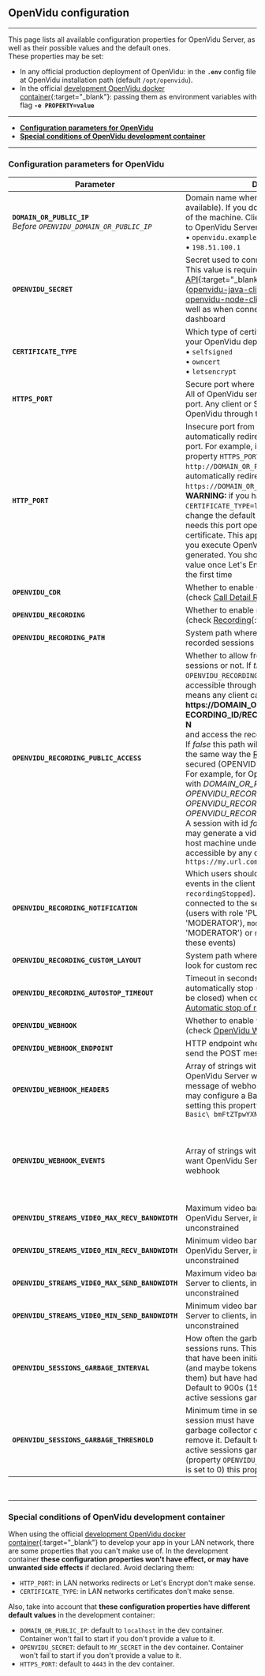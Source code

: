 <h2 id="section-title">OpenVidu configuration</h2>
<hr>

This page lists all available configuration properties for OpenVidu Server, as well as their possible values and the default ones.<br>
These properties may be set:

- In any official production deployment of OpenVidu: in the **`.env`** config file at OpenVidu installation path (default `/opt/openvidu`).
- In the official [development OpenVidu docker container](https://hub.docker.com/r/openvidu/openvidu-server-kms){:target="_blank"}: passing them as environment variables with flag **`-e PROPERTY=value`**

---

- **[Configuration parameters for OpenVidu](#configuration-parameters-for-openvidu)**
- **[Special conditions of OpenVidu development container](#special-conditions-of-openvidu-development-container)**

---

### Configuration parameters for OpenVidu

| Parameter                          | Description   										           | Default value   |
| ---------------------------------- | --------------------------------------------------------------- | --------------- |
| **`DOMAIN_OR_PUBLIC_IP`**<br><i>Before `OPENVIDU_DOMAIN_OR_PUBLIC_IP`</i> | Domain name where OpenVidu Server will be available). If you do not have one, the public IP of the machine. Clients will use this to connect to OpenVidu Server. For example:<br>• `openvidu.example.com`<br>• `198.51.100.1` | |
| **`OPENVIDU_SECRET`**                  | Secret used to connect to OpenVidu Server. This value is required when using the [REST API](reference-docs/REST-API/){:target="_blank"} or any server client ([openvidu-java-client](reference-docs/openvidu-java-client){:target="_blank"}, [openvidu-node-client](reference-docs/openvidu-node-client){:target="_blank"}), as well as when connecting to openvidu-server dashboard     | |
| **`CERTIFICATE_TYPE`** | Which type of certificate you want to use in your OpenVidu deployment. Can be:<br>• `selfsigned`<br>• `owncert`<br>• `letsencrypt` | ***selfsigned*** |
| **`HTTPS_PORT`** | Secure port where OpenVidu Server will listen. All of OpenVidu services will be available at this port. Any client or SDK will have to connect to OpenVidu through this port | ***443*** |
| **`HTTP_PORT`** | Insecure port from which OpenVidu will automatically redirect any request to the secure port. For example, if property `HTTP_PORT=80` and property `HTTPS_PORT=443`, a request to `http://DOMAIN_OR_PUBLIC_IP/` will be automatically redirected to `https://DOMAIN_OR_PUBLIC_IP/`.<br>**WARNING:** if you have set `CERTIFICATE_TYPE=letsencrypt` you cannot change the default 80 value, as Let's Encrypt needs this port opened to generate your certificate. This applies at least for the first time you execute OpenVidu, when your certificate is generated. You should be able to change this value once Let's Encrypt has successfully run the first time | ***80*** |
| **`OPENVIDU_CDR`**                     | Whether to enable Call Detail Record or not (check [Call Detail Record](reference-docs/openvidu-server-cdr){:target="_blank"}) | ***false*** |
| **`OPENVIDU_RECORDING`**               | Whether to enable recording module or not (check [Recording](advanced-features/recording/){:target="_blank"})  | ***false*** |
| **`OPENVIDU_RECORDING_PATH`**          | System path where to store the video files of recorded sessions | ***/opt/openvidu/recordings*** |
| **`OPENVIDU_RECORDING_PUBLIC_ACCESS`** | Whether to allow free http access to recorded sessions or not. If *true* system folder `OPENVIDU_RECORDING_PATH` will be publicly accessible through path `/recordings`. That means any client can connect to<br><strong style="word-break: break-all">https://DOMAIN_OR_PUBLIC_IP/recordings/RECORDING_ID/RECORDING_NAME.EXTENSION</strong><br>and access the recorded video file.<br>If *false* this path will be secured with Basic Auth the same way the [REST API](reference-docs/REST-API/){:target="_blank"} is secured (OPENVIDUAPP:`OPENVIDU_SECRET`)<br>For example, for OpenVidu Server configured with *DOMAIN_OR_PUBLIC_IP=my.url.com*<br>*OPENVIDU_RECORDING=true*<br>*OPENVIDU_RECORDING_PATH=/my/path*<br> *OPENVIDU_RECORDING_PUBLIC_ACCESS=true*<br>A session with id *foo* that has been recorded may generate a video file locally stored in the host machine under `/my/path/foo/foo.mp4` and accessible by any client connecting to `https://my.url.com/recordings/foo/foo.mp4` | ***false*** |
| **`OPENVIDU_RECORDING_NOTIFICATION`**  | Which users should receive the recording events in the client side (`recordingStarted`, `recordingStopped`). Can be `all` (every user connected to the session), `publisher_moderator` (users with role 'PUBLISHER' or 'MODERATOR'), `moderator` (only users with role 'MODERATOR') or `none` (no user will receive these events) | ***publisher_moderator*** |
| **`OPENVIDU_RECORDING_CUSTOM_LAYOUT`** | System path where OpenVidu Server should look for custom recording layouts  | ***/opt/openvidu/custom-layout*** |
| **`OPENVIDU_RECORDING_AUTOSTOP_TIMEOUT`** | Timeout in seconds for recordings to automatically stop (and the session involved to be closed) when conditions are met. See [Automatic stop of recordings](advanced-features/recording/#automatic-stop-of-recordings) to learn more | ***120*** |
| **`OPENVIDU_WEBHOOK`** | Whether to enable webhook service or not (check [OpenVidu Webhook](reference-docs/openvidu-server-webhook/){:target="_blank"}) | ***false*** |
| **`OPENVIDU_WEBHOOK_ENDPOINT`** | HTTP endpoint where OpenVidu Server will send the POST messages with webhook events |  |
| **`OPENVIDU_WEBHOOK_HEADERS`** | Array of strings with the HTTP headers that OpenVidu Server will append to each POST message of webhook events. For example, you may configure a Basic Auth header _name:pass_ setting this property to `[\"Authorization:\ Basic\ bmFtZTpwYXNz\"]` | ***[ ]*** |
| **`OPENVIDU_WEBHOOK_EVENTS`** | Array of strings with the type of events you want OpenVidu Server to send to your webhook | <span style="word-break: break-word; font-weight: bold; font-style: italic">["sessionCreated","sessionDestroyed","participantJoined","participantLeft","webrtcConnectionCreated","webrtcConnectionDestroyed","recordingStatusChanged"]</span><br>(all available events) |
| **`OPENVIDU_STREAMS_VIDEO_MAX_RECV_BANDWIDTH`** | Maximum video bandwidth sent from clients to OpenVidu Server, in kbps. 0 means unconstrained | ***1000*** |
| **`OPENVIDU_STREAMS_VIDEO_MIN_RECV_BANDWIDTH`** | Minimum video bandwidth sent from clients to OpenVidu Server, in kbps. 0 means unconstrained | ***300***  |
| **`OPENVIDU_STREAMS_VIDEO_MAX_SEND_BANDWIDTH`** | Maximum video bandwidth sent from OpenVidu Server to clients, in kbps. 0 means unconstrained | ***1000*** |
| **`OPENVIDU_STREAMS_VIDEO_MIN_SEND_BANDWIDTH`** | Minimum video bandwidth sent from OpenVidu Server to clients, in kbps. 0 means unconstrained | ***300***  |
| **`OPENVIDU_SESSIONS_GARBAGE_INTERVAL`** | How often the garbage collector of non active sessions runs. This helps cleaning up sessions that have been initialized through REST API (and maybe tokens have been created for them) but have had no users connected. Default to 900s (15 mins). 0 to disable the non active sessions garbage collector | ***900***  |
| **`OPENVIDU_SESSIONS_GARBAGE_THRESHOLD`** | Minimum time in seconds that a non active session must have been in existence for the garbage collector of non active sessions to remove it. Default to 3600s (1 hour). If non active sessions garbage collector is disabled (property `OPENVIDU_SESSIONS_GARBAGE_INTERVAL` is set to 0) this property is ignored | ***3600***  |

<br>

---

### Special conditions of OpenVidu development container

When using the official [development OpenVidu docker container](https://hub.docker.com/r/openvidu/openvidu-server-kms){:target="_blank"} to develop your app in your LAN network, there are some properties that you can't make use of. In the development container **these configuration properties won't have effect, or may have unwanted side effects** if declared. Avoid declaring them:

- `HTTP_PORT`: in LAN networks redirects or Let's Encrypt don't make sense.
- `CERTIFICATE_TYPE`: in LAN networks certificates don't make sense.

Also, take into account that **these configuration properties have different default values** in the development container:

- `DOMAIN_OR_PUBLIC_IP`: default to `localhost` in the dev container. Container won't fail to start if you don't provide a value to it.
- `OPENVIDU_SECRET`:  default to `MY_SECRET` in the dev container. Container won't fail to start if you don't provide a value to it.
- `HTTPS_PORT`: default to `4443` in the dev container.

<br>